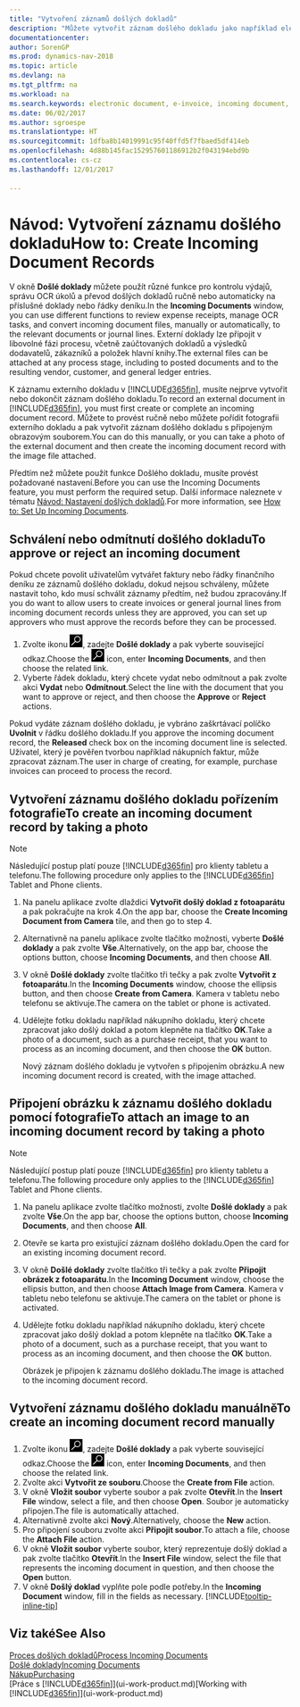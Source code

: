 ```yaml
---
title: "Vytvoření záznamů došlých dokladů"
description: "Můžete vytvořit záznam došlého dokladu jako například elektronické faktury a řízení úkolů OCR, eCommerce a výměny dokumentů."
documentationcenter: 
author: SorenGP
ms.prod: dynamics-nav-2018
ms.topic: article
ms.devlang: na
ms.tgt_pltfrm: na
ms.workload: na
ms.search.keywords: electronic document, e-invoice, incoming document, OCR, ecommerce, document exchange, import invoice
ms.date: 06/02/2017
ms.author: sgroespe
ms.translationtype: HT
ms.sourcegitcommit: 1dfba8b14019991c95f40ffd5f7fbaed5df414eb
ms.openlocfilehash: 4d88b145fac152957601186912b2f043194ebd9b
ms.contentlocale: cs-cz
ms.lasthandoff: 12/01/2017

---
```

# <a name="how-to-create-incoming-document-records"></a><span data-ttu-id="a46fa-103">Návod: Vytvoření záznamu došlého dokladu</span><span class="sxs-lookup"><span data-stu-id="a46fa-103">How to: Create Incoming Document Records</span></span>
<span data-ttu-id="a46fa-104">V okně **Došlé doklady** můžete použít různé funkce pro kontrolu výdajů, správu OCR úkolů a převod došlých dokladů ručně nebo automaticky na příslušné doklady nebo řádky deníku.</span><span class="sxs-lookup"><span data-stu-id="a46fa-104">In the **Incoming Documents** window, you can use different functions to review expense receipts, manage OCR tasks, and convert incoming document files, manually or automatically, to the relevant documents or journal lines.</span></span> <span data-ttu-id="a46fa-105">Externí doklady lze připojit v libovolné fázi procesu, včetně zaúčtovaných dokladů a výsledků dodavatelů, zákazníků a položek hlavní knihy.</span><span class="sxs-lookup"><span data-stu-id="a46fa-105">The external files can be attached at any process stage, including to posted documents and to the resulting vendor, customer, and general ledger entries.</span></span>

<span data-ttu-id="a46fa-106">K záznamu externího dokladu v [!INCLUDE[d365fin](includes/d365fin_md.md)], musíte nejprve vytvořit nebo dokončit záznam došlého dokladu.</span><span class="sxs-lookup"><span data-stu-id="a46fa-106">To record an external document in [!INCLUDE[d365fin](includes/d365fin_md.md)], you must first create or complete an incoming document record.</span></span> <span data-ttu-id="a46fa-107">Můžete to provést ručně nebo můžete pořídit fotografii externího dokladu a pak vytvořit záznam došlého dokladu s připojeným obrazovým souborem.</span><span class="sxs-lookup"><span data-stu-id="a46fa-107">You can do this manually, or you can take a photo of the external document and then create the incoming document record with the image file attached.</span></span>

<span data-ttu-id="a46fa-108">Předtím než můžete použít funkce Došlého dokladu, musíte provést požadované nastavení.</span><span class="sxs-lookup"><span data-stu-id="a46fa-108">Before you can use the Incoming Documents feature, you must perform the required setup.</span></span> <span data-ttu-id="a46fa-109">Další informace naleznete v tématu [Návod: Nastavení došlých dokladů](across-how-setup-income-documents.md).</span><span class="sxs-lookup"><span data-stu-id="a46fa-109">For more information, see [How to: Set Up Incoming Documents](across-how-setup-income-documents.md).</span></span>

## <a name="to-approve-or-reject-an-incoming-document"></a><span data-ttu-id="a46fa-110">Schválení nebo odmítnutí došlého dokladu</span><span class="sxs-lookup"><span data-stu-id="a46fa-110">To approve or reject an incoming document</span></span>
<span data-ttu-id="a46fa-111">Pokud chcete povolit uživatelům vytvářet faktury nebo řádky finančního deníku ze záznamů došlého dokladu, dokud nejsou schváleny, můžete nastavit toho, kdo musí schválit záznamy předtím, než budou zpracovány.</span><span class="sxs-lookup"><span data-stu-id="a46fa-111">If you do want to allow users to create invoices or general journal lines from incoming document records unless they are approved, you can set up approvers who must approve the records before they can be processed.</span></span>

1. <span data-ttu-id="a46fa-112">Zvolte ikonu ![Vyhledat stránku nebo sestavu](media/ui-search/search_small.png "Ikona Vyhledat stránku nebo sestavu"), zadejte **Došlé doklady** a pak vyberte související odkaz.</span><span class="sxs-lookup"><span data-stu-id="a46fa-112">Choose the ![Search for Page or Report](media/ui-search/search_small.png "Search for Page or Report icon") icon, enter **Incoming Documents**, and then choose the related link.</span></span>
2. <span data-ttu-id="a46fa-113">Vyberte řádek dokladu, který chcete vydat nebo odmítnout a pak zvolte akci **Vydat** nebo **Odmítnout**.</span><span class="sxs-lookup"><span data-stu-id="a46fa-113">Select the line with the document that you want to approve or reject, and then choose the **Approve** or **Reject** actions.</span></span>

<span data-ttu-id="a46fa-114">Pokud vydáte záznam došlého dokladu, je vybráno zaškrtávací políčko **Uvolnit** v řádku došlého dokladu.</span><span class="sxs-lookup"><span data-stu-id="a46fa-114">If you approve the incoming document record, the **Released** check box on the incoming document line is selected.</span></span> <span data-ttu-id="a46fa-115">Uživatel, který je pověřen tvorbou například nákupních faktur, může zpracovat záznam.</span><span class="sxs-lookup"><span data-stu-id="a46fa-115">The user in charge of creating, for example, purchase invoices can proceed to process the record.</span></span>

## <a name="to-create-an-incoming-document-record-by-taking-a-photo"></a><span data-ttu-id="a46fa-116">Vytvoření záznamu došlého dokladu pořízením fotografie</span><span class="sxs-lookup"><span data-stu-id="a46fa-116">To create an incoming document record by taking a photo</span></span>
> [!NOTE]  
>   <span data-ttu-id="a46fa-117">Následující postup platí pouze [!INCLUDE[d365fin](includes/d365fin_md.md)] pro klienty tabletu a telefonu.</span><span class="sxs-lookup"><span data-stu-id="a46fa-117">The following procedure only applies to the [!INCLUDE[d365fin](includes/d365fin_md.md)] Tablet and Phone clients.</span></span>

1. <span data-ttu-id="a46fa-118">Na panelu aplikace zvolte dlaždici **Vytvořit došlý doklad z fotoaparátu** a pak pokračujte na krok 4.</span><span class="sxs-lookup"><span data-stu-id="a46fa-118">On the app bar, choose the **Create Incoming Document from Camera** tile, and then go to step 4.</span></span>
2. <span data-ttu-id="a46fa-119">Alternativně na panelu aplikace zvolte tlačítko možnosti, vyberte **Došlé doklady** a pak zvolte **Vše**.</span><span class="sxs-lookup"><span data-stu-id="a46fa-119">Alternatively, on the app bar, choose the options button, choose **Incoming Documents**, and then choose **All**.</span></span>
3. <span data-ttu-id="a46fa-120">V okně **Došlé doklady** zvolte tlačítko tři tečky a pak zvolte **Vytvořit z fotoaparátu**.</span><span class="sxs-lookup"><span data-stu-id="a46fa-120">In the **Incoming Documents** window, choose the ellipsis button, and then choose **Create from Camera**.</span></span> <span data-ttu-id="a46fa-121">Kamera v tabletu nebo telefonu se aktivuje.</span><span class="sxs-lookup"><span data-stu-id="a46fa-121">The camera on the tablet or phone is activated.</span></span>
4. <span data-ttu-id="a46fa-122">Udělejte fotku dokladu například nákupního dokladu, který chcete zpracovat jako došlý doklad a potom klepněte na tlačítko **OK**.</span><span class="sxs-lookup"><span data-stu-id="a46fa-122">Take a photo of a document, such as a purchase receipt, that you want to process as an incoming document, and then choose the **OK** button.</span></span>

    <span data-ttu-id="a46fa-123">Nový záznam došlého dokladu je vytvořen s připojením obrázku.</span><span class="sxs-lookup"><span data-stu-id="a46fa-123">A new incoming document record is created, with the image attached.</span></span>

## <a name="to-attach-an-image-to-an-incoming-document-record-by-taking-a-photo"></a><span data-ttu-id="a46fa-124">Připojení obrázku k záznamu došlého dokladu pomocí fotografie</span><span class="sxs-lookup"><span data-stu-id="a46fa-124">To attach an image to an incoming document record by taking a photo</span></span>
> [!NOTE]  
>   <span data-ttu-id="a46fa-125">Následující postup platí pouze [!INCLUDE[d365fin](includes/d365fin_md.md)] pro klienty tabletu a telefonu.</span><span class="sxs-lookup"><span data-stu-id="a46fa-125">The following procedure only applies to the [!INCLUDE[d365fin](includes/d365fin_md.md)] Tablet and Phone clients.</span></span>

1. <span data-ttu-id="a46fa-126">Na panelu aplikace zvolte tlačítko možnosti, zvolte **Došlé doklady** a pak zvolte **Vše**.</span><span class="sxs-lookup"><span data-stu-id="a46fa-126">On the app bar, choose the options button, choose **Incoming Documents**, and then choose **All**.</span></span>
2. <span data-ttu-id="a46fa-127">Otevře se karta pro existující záznam došlého dokladu.</span><span class="sxs-lookup"><span data-stu-id="a46fa-127">Open the card for an existing incoming document record.</span></span>
3. <span data-ttu-id="a46fa-128">V okně **Došlé doklady** zvolte tlačítko tři tečky a pak zvolte **Připojit obrázek z fotoaparátu**.</span><span class="sxs-lookup"><span data-stu-id="a46fa-128">In the **Incoming Document** window, choose the ellipsis button, and then choose **Attach Image from Camera**.</span></span> <span data-ttu-id="a46fa-129">Kamera v tabletu nebo telefonu se aktivuje.</span><span class="sxs-lookup"><span data-stu-id="a46fa-129">The camera on the tablet or phone is activated.</span></span>
4. <span data-ttu-id="a46fa-130">Udělejte fotku dokladu například nákupního dokladu, který chcete zpracovat jako došlý doklad a potom klepněte na tlačítko **OK**.</span><span class="sxs-lookup"><span data-stu-id="a46fa-130">Take a photo of a document, such as a purchase receipt, that you want to process as an incoming document, and then choose the **OK** button.</span></span>

    <span data-ttu-id="a46fa-131">Obrázek je připojen k záznamu došlého dokladu.</span><span class="sxs-lookup"><span data-stu-id="a46fa-131">The image is attached to the incoming document record.</span></span>

## <a name="to-create-an-incoming-document-record-manually"></a><span data-ttu-id="a46fa-132">Vytvoření záznamu došlého dokladu manuálně</span><span class="sxs-lookup"><span data-stu-id="a46fa-132">To create an incoming document record manually</span></span>
1. <span data-ttu-id="a46fa-133">Zvolte ikonu ![Vyhledat stránku nebo sestavu](media/ui-search/search_small.png "Ikona Vyhledat stránku nebo sestavu"), zadejte **Došlé doklady** a pak vyberte související odkaz.</span><span class="sxs-lookup"><span data-stu-id="a46fa-133">Choose the ![Search for Page or Report](media/ui-search/search_small.png "Search for Page or Report icon") icon, enter **Incoming Documents**, and then choose the related link.</span></span>
2. <span data-ttu-id="a46fa-134">Zvolte akci **Vytvořit ze souboru**.</span><span class="sxs-lookup"><span data-stu-id="a46fa-134">Choose the **Create from File** action.</span></span>  
3. <span data-ttu-id="a46fa-135">V okně **Vložit soubor** vyberte soubor a pak zvolte **Otevřít**.</span><span class="sxs-lookup"><span data-stu-id="a46fa-135">In the **Insert File** window, select a file, and then choose **Open**.</span></span> <span data-ttu-id="a46fa-136">Soubor je automaticky připojen.</span><span class="sxs-lookup"><span data-stu-id="a46fa-136">The file is automatically attached.</span></span>
4. <span data-ttu-id="a46fa-137">Alternativně zvolte akci **Nový**.</span><span class="sxs-lookup"><span data-stu-id="a46fa-137">Alternatively, choose the **New** action.</span></span>
5. <span data-ttu-id="a46fa-138">Pro připojení souboru zvolte akci **Připojit soubor**.</span><span class="sxs-lookup"><span data-stu-id="a46fa-138">To attach a file, choose the **Attach File** action.</span></span>
6. <span data-ttu-id="a46fa-139">V okně **Vložit soubor** vyberte soubor, který reprezentuje došlý doklad a pak zvolte tlačítko **Otevřít**.</span><span class="sxs-lookup"><span data-stu-id="a46fa-139">In the **Insert File** window, select the file that represents the incoming document in question, and then choose the **Open** button.</span></span>
7. <span data-ttu-id="a46fa-140">V okně **Došlý doklad** vyplňte pole podle potřeby.</span><span class="sxs-lookup"><span data-stu-id="a46fa-140">In the **Incoming Document** window, fill in the fields as necessary.</span></span> [!INCLUDE[tooltip-inline-tip](includes/tooltip-inline-tip_md.md)]

## <a name="see-also"></a><span data-ttu-id="a46fa-141">Viz také</span><span class="sxs-lookup"><span data-stu-id="a46fa-141">See Also</span></span>
[<span data-ttu-id="a46fa-142">Proces došlých dokladů</span><span class="sxs-lookup"><span data-stu-id="a46fa-142">Process Incoming Documents</span></span>](across-process-income-documents.md)  
[<span data-ttu-id="a46fa-143">Došlé doklady</span><span class="sxs-lookup"><span data-stu-id="a46fa-143">Incoming Documents</span></span>](across-income-documents.md)  
[<span data-ttu-id="a46fa-144">Nákup</span><span class="sxs-lookup"><span data-stu-id="a46fa-144">Purchasing</span></span>](purchasing-manage-purchasing.md)  
<span data-ttu-id="a46fa-145">[Práce s [!INCLUDE[d365fin](includes/d365fin_md.md)]](ui-work-product.md)</span><span class="sxs-lookup"><span data-stu-id="a46fa-145">[Working with [!INCLUDE[d365fin](includes/d365fin_md.md)]](ui-work-product.md)</span></span>

